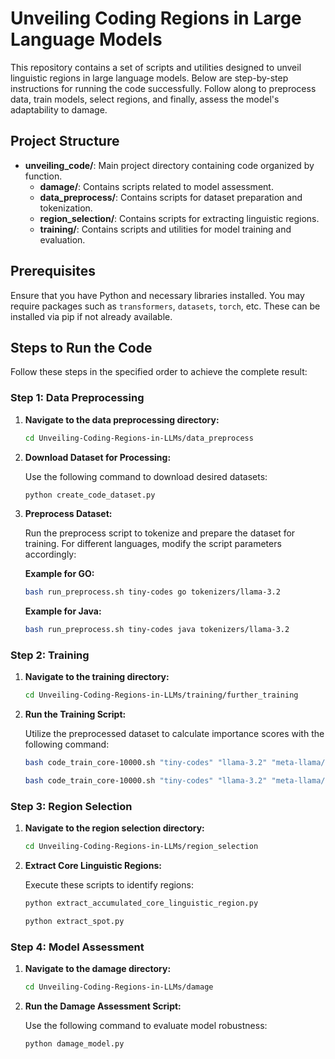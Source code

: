 # Unveiling Coding Regions in Large Language Models

This repository contains a set of scripts and utilities designed to unveil linguistic regions in large language models. Below are step-by-step instructions for running the code successfully. Follow along to preprocess data, train models, select regions, and finally, assess the model's adaptability to damage.

## Project Structure

- **unveiling_code/**: Main project directory containing code organized by function.
  - **damage/**: Contains scripts related to model assessment.
  - **data_preprocess/**: Contains scripts for dataset preparation and tokenization.
  - **region_selection/**: Contains scripts for extracting linguistic regions.
  - **training/**: Contains scripts and utilities for model training and evaluation.

## Prerequisites

Ensure that you have Python and necessary libraries installed. You may require packages such as `transformers`, `datasets`, `torch`, etc. These can be installed via pip if not already available.

## Steps to Run the Code

Follow these steps in the specified order to achieve the complete result:

### Step 1: Data Preprocessing

1. **Navigate to the data preprocessing directory:**

   ```bash
   cd Unveiling-Coding-Regions-in-LLMs/data_preprocess
   ```

2. **Download Dataset for Processing:**

   Use the following command to download desired datasets:

   ```bash
   python create_code_dataset.py
   ```

3. **Preprocess Dataset:**

   Run the preprocess script to tokenize and prepare the dataset for training. For different languages, modify the script parameters accordingly:

   **Example for GO:**

   ```bash
   bash run_preprocess.sh tiny-codes go tokenizers/llama-3.2
   ```

   **Example for Java:**

   ```bash
   bash run_preprocess.sh tiny-codes java tokenizers/llama-3.2
   ```

### Step 2: Training

1. **Navigate to the training directory:**

   ```bash
   cd Unveiling-Coding-Regions-in-LLMs/training/further_training
   ```

2. **Run the Training Script:**

   Utilize the preprocessed dataset to calculate importance scores with the following command:

   ```bash
   bash code_train_core-10000.sh "tiny-codes" "llama-3.2" "meta-llama/Llama-3.2-3B-Instruct" "go"
   ```

   ```bash
   bash code_train_core-10000.sh "tiny-codes" "llama-3.2" "meta-llama/Llama-3.2-3B-Instruct" "java"
   ```

### Step 3: Region Selection

1. **Navigate to the region selection directory:**

   ```bash
   cd Unveiling-Coding-Regions-in-LLMs/region_selection
   ```

2. **Extract Core Linguistic Regions:**

   Execute these scripts to identify regions:

   ```bash
   python extract_accumulated_core_linguistic_region.py
   ```

   ```bash
   python extract_spot.py
   ```

### Step 4: Model Assessment

1. **Navigate to the damage directory:**

   ```bash
   cd Unveiling-Coding-Regions-in-LLMs/damage
   ```

2. **Run the Damage Assessment Script:**

   Use the following command to evaluate model robustness:

   ```bash
   python damage_model.py
   ```